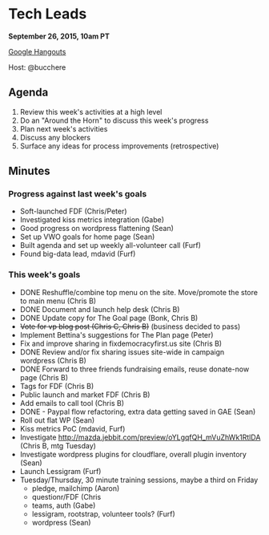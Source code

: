 # Tech Leads

**September 26, 2015, 10am PT**

[Google Hangouts](https://plus.google.com/hangouts/_/lessigforpresident.com/tech-leads)

Host: @bucchere

## Agenda

1. Review this week's activities at a high level
2. Do an "Around the Horn" to discuss this week's progress
3. Plan next week's activities
4. Discuss any blockers
5. Surface any ideas for process improvements (retrospective)

## Minutes

### Progress against last week's goals

* Soft-launched FDF (Chris/Peter)
* Investigated kiss metrics integration (Gabe)
* Good progress on wordpress flattening (Sean)
* Set up VWO goals for home page (Sean)
* Built agenda and set up weekly all-volunteer call (Furf)
* Found big-data lead, mdavid (Furf)

### This week's goals

* DONE Reshuffle/combine top menu on the site. Move/promote the store to main menu (Chris B)
* DONE Document and launch help desk (Chris B)
* DONE Update copy for The Goal page (Bonk, Chris B)
* ~~Vote for vp blog post (Chris C, Chris B)~~ (business decided to pass)
* Implement Bettina's suggestions for The Plan page (Peter)
* Fix and improve sharing in fixdemocracyfirst.us site (Chris B)
* DONE Review and/or fix sharing issues site-wide in campaign wordpress (Chris B)
* DONE Forward to three friends fundraising emails, reuse donate-now page (Chris B)
* Tags for FDF (Chris B)
* Public launch and market FDF (Chris B)
* Add emails to call tool (Chris B)
* DONE - Paypal flow refactoring, extra data getting saved in GAE (Sean)
* Roll out flat WP (Sean)
* Kiss metrics PoC (mdavid, Furf)
* Investigate http://mazda.jebbit.com/preview/oYLgqfQH_mVuZhWk1RtlDA (Chris B, mtg Tuesday)
* Investigate wordpress plugins for cloudflare, overall plugin inventory (Sean)
* Launch Lessigram (Furf)
* Tuesday/Thursday, 30 minute training sessions, maybe a third on Friday
  * pledge, mailchimp (Aaron)
  * questionr/FDF (Chris
  * teams, auth (Gabe)
  * lessigram, rootstrap, volunteer tools? (Furf)
  * wordpress (Sean)
